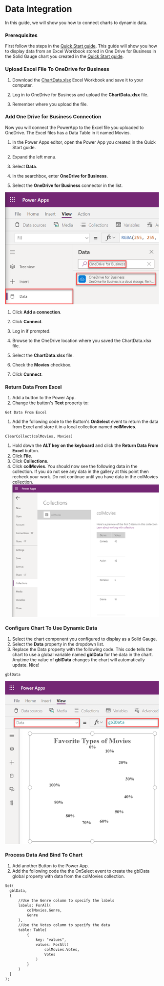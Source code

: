 # Data Integration

In this guide, we will show you how to connect charts to dynamic data.

### Prerequisites

First follow the steps in the [Quick Start guide](/).  This guide will show you how to display data from an Excel Workbook stored in One Drive for Business in the Solid Gauge chart you created in the [Quick Start guide](/).

### Upload Excel File To OneDrive for Business

1. Download the [ChartData.xlsx](/../master/ChartData.xlsx) Excel Workbook and save it to your computer.

1. Log in to OneDrive for Business and upload the **ChartData.xlsx** file.

1. Remember where you upload the file.

### Add One Drive for Business Connection

Now you will connect the PowerApp to the Excel file you uploaded to OneDrive.  The Excel files has a Data Table in it named Movies.

1. In the Power Apps editor, open the Power App you created in the Quick Start guide.

1. Expand the left menu.

1. Select **Data**.

1. In the searchbox, enter **OneDrive for Business**.

1. Select the **OneDrive for Business** connector in the list.

  ![](images/data-integration-onedrive-connector.png)
  
1. Click **Add a connection**.

1. Click **Connect**.

1. Log in if prompted.

1. Browse to the OneDrive location where you saved the ChartData.xlsx file.

1. Select the **ChartData.xlsx** file.

1. Check the **Movies** checkbox.

1. Click **Connect**.
  
### Return Data From Excel

1. Add a button to the Power App.
1. Change the button's **Text** property to:
  ```
  Get Data From Excel
  ```
  
1. Add the following code to the Button's **OnSelect** event to return the data from Excel and store it in a local collection named **colMovies**.
  ```
  ClearCollect(colMovies, Movies)
  ```
1. Hold down the **ALT key on the keyboard** and click the **Return Data From Excel** button.  
1. Click **File**.
1. Click **Collections**.
1. Click **colMovies**.
You should now see the following data in the collection. If you do not see any data in the gallery at this point then recheck your work.  Do not continue until you have data in the colMovies collection.
  ![](images/data-integration-data-test.png)

### Configure Chart To Use Dynamic Data

1. Select the chart component you configured to display as a Solid Gauge.  
1. Select the **Data** property in the dropdown list.
1. Replace the Data property with the following code.  This code tells the chart to use a global variable named **gblData** for the data in the chart.  Anytime the value of **gblData** changes the chart will automatically update.  Nice!
  ```
  gblData
  ```
  ![](images/data-integration-data-property.png)
    
### Process Data And Bind To Chart

1. Add another Button to the Power App.
1. Add the following code the the OnSelect event to create the gblData global property with data from the colMovies collection.
  ```
  Set(
    gblData,
    {
        //Use the Genre column to specify the labels
        labels: ForAll(
            colMovies.Genre,
            Genre
        ),
        //Use the Votes column to specify the data
        table: Table(
            {
                key: "values",
                values: ForAll(
                    colMovies.Votes,
                    Votes
                )
            }
        )
    }
  );
  ```
  
  ###
